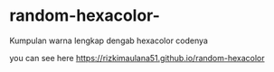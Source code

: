 # random-hexacolor-
Kumpulan warna lengkap dengab hexacolor codenya

you can see here https://rizkimaulana51.github.io/random-hexacolor
